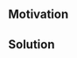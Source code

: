 <!--
Thank you for your Pull Request. Please provide a description above and review
the requirements below.

Bug fixes and new features should include tests.

Contributors guide: https://github.com/davidpdrsn/tower-web/blob/master/CONTRIBUTING.md
-->

## Motivation

<!--
Explain the context and why you're making that change. What is the problem
you're trying to solve? If a new feature is being added, describe the intended
use case that feature fulfills.
-->

## Solution

<!--
Summarize the solution and provide any necessary context needed to understand
the code change.
-->
